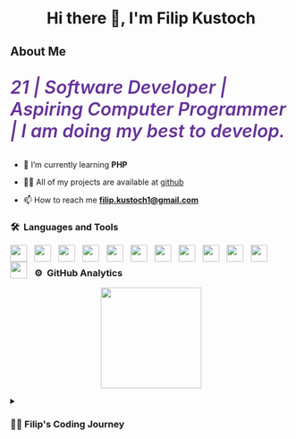 <h1 align="center">Hi there 👋, I'm Filip Kustoch</h1>

<h2>About Me</h2>

<p style="color: rebeccapurple; font-size: 2rem; font-style: italic; font-weight: 600;"> 21 | Software Developer | Aspiring Computer Programmer | I am doing my best to develop.</p>

- 🌱 I’m currently learning **PHP**

- 👨‍💻 All of my projects are available at [github](https://github.com/filipkustoch?tab=repositories)

- 📫 How to reach me **filip.kustoch1@gmail.com**


### 🛠 &nbsp;Languages and Tools


<img align="left" width="30px" style="padding-right:10px;" src="https://cdn.jsdelivr.net/gh/devicons/devicon/icons/javascript/javascript-original.svg" />
<img align="left" width="30px" style="padding-right:10px;" src="https://cdn.jsdelivr.net/gh/devicons/devicon/icons/php/php-original.svg" />
<img align="left" width="30px" style="padding-right:10px;" src="https://cdn.jsdelivr.net/gh/devicons/devicon/icons/react/react-original.svg" />
<img align="left" width="30px" style="padding-right:10px;" src="https://cdn.jsdelivr.net/gh/devicons/devicon/icons/materialui/materialui-original.svg" />
<img align="left" width="30px" style="padding-right:10px;" src="https://cdn.jsdelivr.net/gh/devicons/devicon/icons/html5/html5-original.svg" />
<img align="left" width="30px" style="padding-right:10px;" src="https://cdn.jsdelivr.net/gh/devicons/devicon/icons/css3/css3-original.svg" />
<img align="left" width="30px" style="padding-right:10px;" src="https://cdn.jsdelivr.net/gh/devicons/devicon/icons/git/git-original.svg" />
<img align="left" width="30px" style="padding-right:10px;" src="https://cdn.jsdelivr.net/gh/devicons/devicon/icons/vscode/vscode-original.svg" />
<img align="left" width="30px" style="padding-right:10px;" src="https://cdn.jsdelivr.net/gh/devicons/devicon/icons/bootstrap/bootstrap-original.svg" />
<img align="left" width="30px" style="padding-right:10px;" src="https://cdn.jsdelivr.net/gh/devicons/devicon/icons/wordpress/wordpress-plain.svg" />
<img align="left" width="30px" style="padding-right:10px;" src="https://cdn.jsdelivr.net/gh/devicons/devicon/icons/nodejs/nodejs-original.svg" />
<img align="left" width="30px" style="padding-right:10px;" src="https://cdn.jsdelivr.net/gh/devicons/devicon/icons/photoshop/photoshop-plain.svg" />

<br/>

### ⚙️ &nbsp;GitHub Analytics

<p align="center">
<a href="https://github.com/filipkustoch">
<!-- <img height="180em" src="https://github-readme-stats-eight-theta.vercel.app/api?username=filipkustoch&show_icons=true&theme=algolia&include_all_commits=true&count_private=true"/> -->
<img height="180em" src="https://github-readme-stats-eight-theta.vercel.app/api/top-langs/?username=filipkustoch&layout=compact&langs_count=8&theme=algolia"/>
</a>
</p>

<details>
<summary><h3>👨‍💻 Filip's Coding Journey</h3></summary>
I started my coding journey as a naive kid with a passion to learn everything I could about this programming world. And all the while, teaching myself C++ development with a dream to build something uniqe, but that soon got overshadowed by my desire to excel in JavaScript. A desire that made me get a job as an e-commerce specialist a year before graduating from an IT technical school. However, I have another desire that I have been pursuing all this time - work as a Frontend Developer. Eventually, I will quit my job as an e-commerce specialist to take on Frontend full-time and focus on that ever since.
</details>
